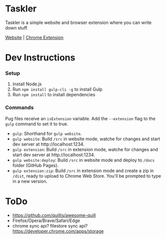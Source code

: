 # Taskler
Taskler is a simple website and browser extension where you can write down stuff.

[Website](https://taskler.kasp.io/) | [Chrome Extension](https://chrome.google.com/webstore/detail/jnibmbpjkpfgaefgbnaneldfbfecpjih)

# Dev Instructions

### Setup
1. Install Node.js
2. Run `npm install gulp-cli -g` to install Gulp
3. Run `npm install` to install dependencies

### Commands
Pug files receive an `isExtension` variable. Add the `--extension` flag to the `gulp` command to set it to true.
- `gulp`: Shorthand for `gulp website`.
- `gulp website`: Build `/src` in website mode, watche for changes and start dev server at http://localhost:1234.
- `gulp extension`: Build `/src` in extension mode, watche for changes and start dev server at http://localhost:1234.
- `gulp website:deploy`: Build `/src` in website mode and deploy to `/docs` folder (GitHub Pages).
- `gulp extension:zip`: Build `/src` in extension mode and create a zip in `/dist`, ready to upload to Chrome Web Store. You'll be prompted to type in a new version.

# ToDo
- https://github.com/quilljs/awesome-quill
- Firefox/Opera/Brave/Safari/Edge
- chrome sync api? filestore sync api? https://developer.chrome.com/apps/storage
